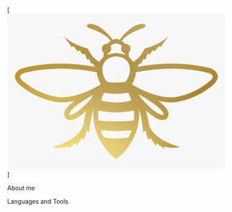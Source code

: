 [![Header](https://github.com/ValleyBee/ValleyBee/blob/main/assets/107-1079631_bee-clip-art-gold-hd-png-download.png)]

About me

Languages and Tools
